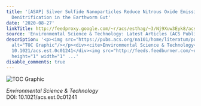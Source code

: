 ```yaml
---
title: '[ASAP] Silver Sulfide Nanoparticles Reduce Nitrous Oxide Emissions by Inhibiting
  Denitrification in the Earthworm Gut'
date: '2020-08-27'
linkTitle: http://feedproxy.google.com/~r/acs/esthag/~3/Nj9Xuw3Eyk8/acs.est.0c01241
source: 'Environmental Science & Technology: Latest Articles (ACS Publications)'
description: '<p><img src="https://pubs.acs.org/na101/home/literatum/publisher/achs/journals/content/esthag/0/esthag.ahead-of-print/acs.est.0c01241/20200827/images/medium/es0c01241_0006.gif"
  alt="TOC Graphic"/></p><div><cite>Environmental Science & Technology</cite></div><div>DOI:
  10.1021/acs.est.0c01241</div><img src="http://feeds.feedburner.com/~r/acs/esthag/~4/Nj9Xuw3Eyk8"
  height="1" width="1" ...'
disable_comments: true
---
```

<p><img src="https://pubs.acs.org/na101/home/literatum/publisher/achs/journals/content/esthag/0/esthag.ahead-of-print/acs.est.0c01241/20200827/images/medium/es0c01241_0006.gif" alt="TOC Graphic"/></p><div><cite>Environmental Science & Technology</cite></div><div>DOI: 10.1021/acs.est.0c01241</div><img src="http://feeds.feedburner.com/~r/acs/esthag/~4/Nj9Xuw3Eyk8" height="1" width="1" ...